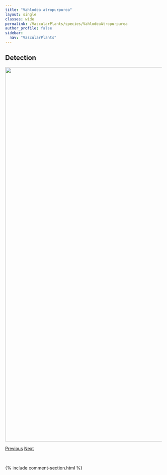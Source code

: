 ```yaml
---
title: "Vahlodea atropurpurea"
layout: single
classes: wide
permalink: /VascularPlants/species/VahlodeaAtropurpurea
author_profile: false
sidebar:
  nav: "VascularPlants"
---
```


<h2>Detection</h2>

<a href="https://drive.google.com/uc?export=view&id=1a8NRpu4YihZIJC1Ad4j_eTNj-PXmWIjs">
<img src="https://drive.google.com/uc?export=view&id=1a8NRpu4YihZIJC1Ad4j_eTNj-PXmWIjs" height = "1200" width = "800">
</a>


<a href="/DevelopmentWebsite/VascularPlants/species/VacciniumVitisIdaea" class="pagination--pager" title="Vaccinium vitis-idaea">Previous</a> <a href="/DevelopmentWebsite/VascularPlants/species/ValerianaDioica" class="pagination--pager" title="Valeriana dioica">Next</a>

<p>&nbsp;</p>

{% include comment-section.html %}
